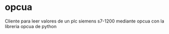 # opcua
Cliente para leer valores de un plc siemens s7-1200 mediante opcua con la libreria opcua de python
